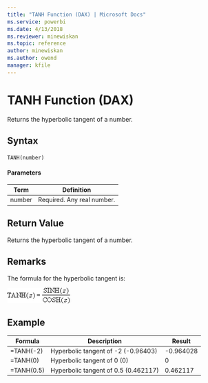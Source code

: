 ```yaml
---
title: "TANH Function (DAX) | Microsoft Docs"
ms.service: powerbi
ms.date: 4/13/2018
ms.reviewer: minewiskan
ms.topic: reference
author: minewiskan
ms.author: owend
manager: kfile
---
```

# TANH Function (DAX)
Returns the hyperbolic tangent of a number.  
  
## Syntax  
  
```  
TANH(number)  
```  
  
#### Parameters  
  
|Term|Definition|  
|--------|--------------|  
|number|Required. Any real number.|  
  
## Return Value  
Returns the hyperbolic tangent of a number.  
  
## Remarks  
The formula for the hyperbolic tangent is:  
  
![Formula](media/dax-tanh-formula.png)  
  
## Example  
  
|Formula|Description|Result|  
|-----------|---------------|----------|  
|=TANH(-2)|Hyperbolic tangent of -2 (-0.96403)|-0.964028|  
|=TANH(0)|Hyperbolic tangent of 0 (0)|0|  
|=TANH(0.5)|Hyperbolic tangent of 0.5 (0.462117)|0.462117|  
  
